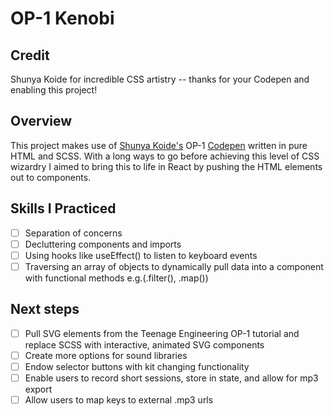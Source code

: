 # OP-1 Kenobi

## Credit
Shunya Koide for incredible CSS artistry -- thanks for your Codepen and enabling this project!

## Overview
This project makes use of [Shunya Koide's](https://codepen.io/shunyadezain) OP-1 [Codepen](https://codepen.io/shunyadezain/pen/QWyVwep) written in pure HTML and SCSS. With a long ways to go before achieving this level of CSS wizardry I aimed to bring this to life in React by pushing the HTML elements out to components.

## Skills I Practiced
- [ ] Separation of concerns
- [ ] Decluttering components and imports
- [ ] Using hooks like useEffect() to listen to keyboard events
- [ ] Traversing an array of objects to dynamically pull data into a component with functional methods e.g.(.filter(), .map())

## Next steps
- [ ] Pull SVG elements from the Teenage Engineering OP-1 tutorial and replace SCSS with interactive, animated SVG components
- [ ] Create more options for sound libraries
- [ ] Endow selector buttons with kit changing functionality
- [ ] Enable users to record short sessions, store in state, and allow for mp3 export
- [ ] Allow users to map keys to external .mp3 urls
